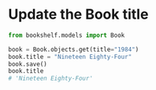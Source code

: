 # Update the Book title

```python
from bookshelf.models import Book

book = Book.objects.get(title="1984")
book.title = "Nineteen Eighty-Four"
book.save()
book.title
# 'Nineteen Eighty-Four'